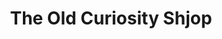 ---
title: "The Old Curiosity Shjop"
url: /east-cowes/the-old-curiosity-shjop/
shop: variety store
---